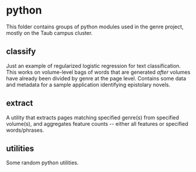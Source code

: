 python
======

This folder contains groups of python modules used in the genre project, mostly on the Taub campus cluster.

classify
--------
Just an example of regularized logistic regression for text classification. This works on volume-level bags of words that are generated *after* volumes have already been divided by genre at the page level. Contains some data and metadata for a sample application identifying epistolary novels.

extract
-------
A utility that extracts pages matching specified genre(s) from specified volume(s), and aggregates feature counts -- either all features or specified words/phrases.

utilities
---------
Some random python utilities.

